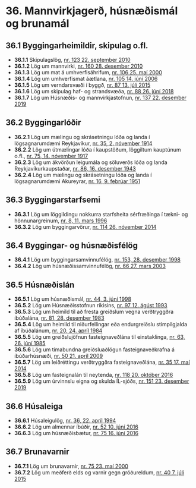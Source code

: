 # 36. Mannvirkjagerð, húsnæðismál og brunamál

## 36.1 Byggingarheimildir, skipulag o.fl.

* __36.1.1__ Skipulagslög, [nr. 123 22. september 2010](2010123.md)
* __36.1.2__ Lög um mannvirki, [nr. 160 28. desember 2010](2010160.md)
* __36.1.3__ Lög um mat á umhverfisáhrifum, [nr. 106 25. maí 2000](2000106.md)
* __36.1.4__ Lög um umhverfismat áætlana, [nr. 105 14. júní 2006](2006105.md)
* __36.1.5__ Lög um verndarsvæði í byggð, [nr. 87 13. júlí 2015](2015087.md)
* __36.1.6__ Lög um skipulag haf- og strandsvæða, [nr. 88 26. júní 2018](2018088.md)
* __36.1.7__ Lög um Húsnæðis- og mannvirkjastofnun, [nr. 137  22. desember 2019](2019137.md)

## 36.2 Byggingarlóðir

* __36.2.1__ Lög um mælingu og skrásetningu lóða og landa í lögsagnarumdæmi Reykjavíkur, [nr. 35, 2. nóvember 1914](1914035.md)
* __36.2.2__ Lög um útmælingar lóða í kaupstöðum, löggiltum kauptúnum o.fl., [nr. 75, 14. nóvember 1917](1917075.md)
* __36.2.3__ Lög um ákvörðun leigumála og söluverðs lóða og landa Reykjavíkurkaupstaðar, [nr. 86, 16. desember 1943](1943086.md)
* __36.2.4__ Lög um mælingu og skrásetningu lóða og landa í lögsagnarumdæmi Akureyrar, [nr. 16, 9. febrúar 1951](1951016.md)

## 36.3 Byggingarstarfsemi

* __36.3.1__ Lög um löggildingu nokkurra starfsheita sérfræðinga í tækni- og hönnunargreinum, [nr. 8, 11. mars 1996](1996008.md)
* __36.3.2__ Lög um byggingarvörur, [nr. 114 26. nóvember 2014](2014114.md)

## 36.4 Byggingar- og húsnæðisfélög

* __36.4.1__ Lög um byggingarsamvinnufélög, [nr. 153, 28. desember 1998](1998153.md)
* __36.4.2__ Lög um húsnæðissamvinnufélög, [nr. 66 27. mars 2003](2003066.md)

## 36.5 Húsnæðislán

* __36.5.1__ Lög um húsnæðismál, [nr. 44, 3. júní 1998](1998044.md)
* __36.5.2__ Lög um Húsnæðisstofnun ríkisins, [nr. 97 12. ágúst 1993](1993097.md)
* __36.5.3__ Lög um heimild til að fresta greiðslum vegna verðtryggðra íbúðalána, [nr. 81, 28. desember 1983](1983081.md)
* __36.5.4__ Lög um heimild til niðurfellingar eða endurgreiðslu stimpilgjalda af íbúðalánum, [nr. 20, 24. apríl 1984](1984020.md)
* __36.5.5__ Lög um greiðslujöfnun fasteignaveðlána til einstaklinga, [nr. 63, 26. júní 1985](1985063.md)
* __36.5.6__ Lög um tímabundna greiðsluaðlögun fasteignaveðkrafna á íbúðarhúsnæði, [nr. 50 21. apríl 2009](2009050.md)
* __36.5.7__ Lög um leiðréttingu verðtryggðra fasteignaveðlána, [nr. 35 17. maí 2014](2014035.md)
* __36.5.8__ Lög um fasteignalán til neytenda, [nr. 118 20. október 2016](2016118.md)
* __36.5.9__ Lög um úrvinnslu eigna og skulda ÍL-sjóðs, [nr. 151  23. desember 2019](2019151.md)

## 36.6 Húsaleiga

* __36.6.1__ Húsaleigulög, [nr. 36, 22. apríl 1994](1994036.md)
* __36.6.2__ Lög um almennar íbúðir, [nr. 52 10. júní 2016](2016052.md)
* __36.6.3__ Lög um húsnæðisbætur, [nr. 75 16. júní 2016](2016075.md)

## 36.7 Brunavarnir

* __36.7.1__ Lög um brunavarnir, [nr. 75 23. maí 2000](2000075.md)
* __36.7.2__ Lög um meðferð elds og varnir gegn gróðureldum, [nr. 40 7. júlí 2015](2015040.md)

